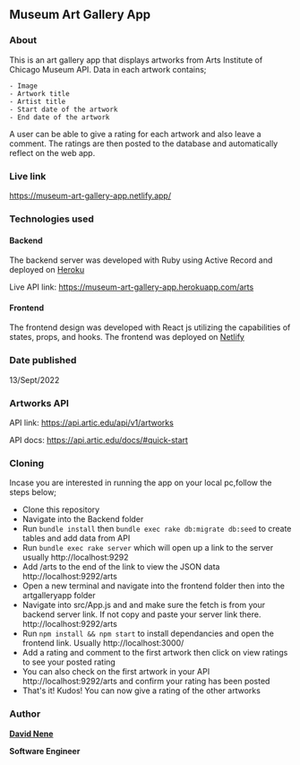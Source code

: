 ## **Museum Art Gallery App**
### **About**
This is an art gallery app that displays artworks from Arts Institute of Chicago Museum API. Data in each artwork contains;

    - Image
    - Artwork title
    - Artist title
    - Start date of the artwork
    - End date of the artwork

A user can be able to give a rating for each artwork and also leave a comment.
The ratings are then posted to the database and automatically reflect on the web app.

### **Live link**
https://museum-art-gallery-app.netlify.app/

### **Technologies used**
#### **Backend**
The backend server was developed with Ruby using Active Record and deployed on [Heroku](https://dashboard.heroku.com/)

 Live API link: https://museum-art-gallery-app.herokuapp.com/arts

#### **Frontend**
The frontend design was developed with React js utilizing the capabilities of
states, props, and hooks.
The frontend was deployed on [Netlify](https://netlify.com/)

### **Date published**
13/Sept/2022


### **Artworks API**
API link: https://api.artic.edu/api/v1/artworks

API docs: https://api.artic.edu/docs/#quick-start

### **Cloning**
Incase you are interested in running the app on your local pc,follow the steps below;

- Clone this repository
- Navigate into the Backend folder
- Run `bundle install` then `bundle exec rake db:migrate db:seed` to create tables and add data from API
- Run `bundle exec rake server` which will open up a link to the server usually http://localhost:9292
- Add /arts to the end of the link to view the JSON data http://localhost:9292/arts
- Open a new terminal and navigate into the frontend folder then into the artgalleryapp folder
- Navigate into src/App.js and and make sure the fetch is from your backend server link. If not copy and paste your server link there. http://localhost:9292/arts
- Run `npm install && npm start` to install dependancies and open the frontend link. Usually http://localhost:3000/
- Add a rating and comment to the first artwork then click on view ratings to see your posted rating
- You can also check on the first artwork in your API http://localhost:9292/arts and confirm your rating has been posted
- That's it! Kudos! You can now give a rating of the other artworks
### **Author**
[**David Nene**](https://www.github.com/davidnene)

**Software Engineer**






